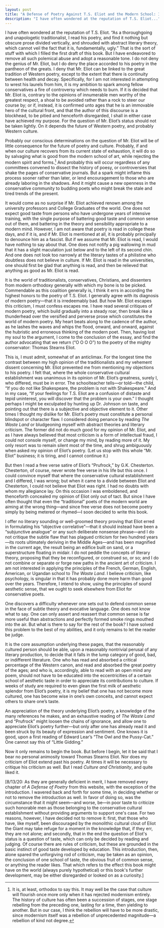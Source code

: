 ```yaml
---
layout: post
title: "A Defense of Poetry Against T.S. Eliot and the Modern School: Introduction"
description: "I have often wondered at the reputation of T.S. Eliot..."
---
```


I have often wondered at the reputation of T.S. Eliot. “As a thoroughgoing and unapologetic traditionalist, I read his poetry, and find it nothing but obscure prose divided vertically, and shrouded with abstract literary theory, which cannot veil the fact that it is, fundamentally, ugly.” That is the sort of stuff with which I filled the first draft of this book. But I have endeavored to remove all such polemical abuse and adopt a reasonable tone. I do not deny the genius of Mr. Eliot, but I do deny the place accorded to his poetry in the pantheon of the greats. I deny that Mr. Eliot can be linked to the great tradition of Western poetry, except to the extent that there is continuity between health and decay. Specifically, for I am not interested in attempting to wrest his laurels from him, it is my ambition to spark among fellow conservatives a fire of controversy which needs to burn. If it is decided that Mr. Eliot is, contrary to the opinions of innumerable men worthy of the greatest respect, a shoal to be avoided rather than a rock to steer our course by; or if, instead, it is confirmed unto ages that he is an immovable hero of the cultural front, and that the author of this discourse is a blockhead, to be pitied and henceforth disregarded, I shall in either case have achieved my purpose. For the question of Mr. Eliot’s status should not be taken lightly. On it depends the future of Western poetry, and probably Western culture.

Probably our conscious determinations on the question of Mr. Eliot will be of little consequence for the future of poetry and culture. Probably, if and when our culture recovers from its current state of exhaustion, it will do so by salvaging what is good from the modern school of art, while rejecting the modern spirit and forms.[^1] And probably this will occur regardless of any committees convened to dissect the history of poesy, or controversies that shake the pages of conservative journals. But a spark might inflame this process sooner rather than later, or lend encouragement to those who are already laboring in the shadows. And it might cause a new openness in the conservative community to budding poets who might break the stale and tired trends of the present.

It would come as no surprise if Mr. Eliot achieved renown among the university professors and College Graduates of the world. One does not expect good taste from persons who have undergone years of intensive training, with the single purpose of battering good taste and common sense out of them, and battering in the theory and sensibility appropriate to a modern mind. However, I am not aware that poetry is read in college these days, and if it is, and if Mr. Eliot is mentioned at all, it is probably principally to denounce him as a fascist. But if we assume that Mr. Eliot is read, I would have nothing to say about that. One does not notify a pig wallowing in mud that it has a slight maculation just below and to the left of its second chin. And one does not look too narrowly at the literary tastes of a philistine who doubtless does not believe in culture. If Mr. Eliot is read in the universities, one should first be glad that anything is read, and then be relieved that anything as good as Mr. Eliot is read.

It is the world of traditionalists, conservatives, Christians, and dissenters from modern orthodoxy generally with which my bone is to be picked. Commendable as this coalition generally is, I think it errs in according the highest honors to the poetry of T.S. Eliot. I generally agree with its diagnosis of modern poetry—that it is irredeemably bad. But how Mr. Eliot escapes this criticism, I must confess escapes me. I have read several critiques of modern poetry, which build gradually into a steady roar, then break like a thunderhead over the versified and perverse prose which constitutes the world of modern poetry. My heart beats along to the cadence of the author, as he lashes the waves and whips the flood, onward, and onward, against the hubristic and erroneous thinking of the modern poet. Then, having lost my soul to the argument, I come to the conclusion of the essay, and find the author advocating that we return (“O O O O”) to the poetry of the mighty conservator: Thomas Stearns Eliot.

This is, I must admit, somewhat of an anticlimax. For the longest time the contrast between my high opinion of the traditionalists and my vehement dissent concerning Mr. Eliot prevented me from mentioning my objections to his poetry. I felt that, where the whole conservative cultural establishment was unanimous in its opinion of Mr. Eliot’s greatness, surely I, who differed, must be in error. The schoolteacher tells—or told—the child, “If you do not like Shakespeare, the problem is not with Shakespeare.” And in my case, “If your feelings for T.S. Eliot are a confusion of distaste and tepid uninterest, you will discover that the problem is your own.” I thought perhaps I might be exculpated by hunting up Dr. Johnson on taste, and pointing out that there is a subjective and objective element to it. Other times I thought my dislike for Mr. Eliot’s poetry must constitute a personal blindspot or character flaw. I considered doing penance by reading _The Waste Land_ or bludgeoning myself with abstract theories and literary criticism. The former did not do much good for my opinion of Mr. Eliot, and as I have always believed that most criticism is a form of intellectual fraud, I could not console myself, or change my mind, by reading more of it. My only resort was to remain silent most of the time, and shrug ambiguously when asked my opinion of Eliot’s poetry. (Let us stop with this whole “Mr. Eliot” business; it is tiring, and I cannot continue it.)

But then I read a free verse satire of Eliot’s “Prufrock,” by G.K. Chesterton. Chesterton, of course, never wrote free verse in his life but this once. I could convince myself that where the conservative cultural establishment and I differed, I was wrong; but when it came to a divide between Eliot and Chesterton, I could not believe that Eliot was right. I had no doubts with whom my allegiance lay. On this occasion I was emboldened, and thenceforth concealed my opinion of Eliot only out of tact. But since I have often thought that even the “traditional” poets of the modern world are aiming at the wrong thing—and since free verse does not become poetry simply by being metered or rhymed—I soon decided to write this book.

I offer no literary sounding or well-groomed theory proving that Eliot erred in formulating his “objective correlative”—that it should instead have been a “subjunctive analogue” or any such deliberate nonsense phrase—and I do not critique the subtle flaw that has plagued criticism for two hundred years—its roots ultimately deriving in the Middle Ages—and has been magnified in the current age, the result being an edifice built on sand, or a superstructure floating in midair. I do not peddle the concepts of literary theory, proposing that they be reconfigured, or construed so, or so; and I do not combine or separate or forge new paths in the ancient art of criticism. I am not interested in applying the principles of the French, German, English, American, or Ugandan school to _The Waste Land_. I believe criticism, like psychology, is singular in that it has probably done more harm than good over the years. Therefore, I intend to show, using the principles of sound aesthetic sense, that we ought to seek elsewhere from Eliot for conservative poets.

One discovers a difficulty whenever one sets out to defend common sense in the face of subtle theory and evocative language. One does not know what to say. One can only assert and reassert that common sense is far more useful than abstractions and perfectly formed smoke rings mouthed into the air. But what is there to say for the rest of the book? I have solved this problem to the best of my abilities, and it only remains to let the reader be judge.

It is the core assumption underlying these pages, that the reasonably cultured person should be able, upon a reasonably nontrivial perusal of any literary production, to decide that it falls in the lump category of good, bad, or indifferent literature. One who has read and absorbed a critical percentage of the Western canon, and read and absorbed the great poetry of the ages; and who is, accordingly, able to read with an open mind any poem, should not have to be educated into the eccentricities of a certain school of aesthetic taste in order to appreciate its contributions to culture. If weeks of study are required to even glean the first milk of aesthetic splendor from Eliot’s poetry, it is my belief that one has not become more cultured, one has become wise in one’s own conceits, and cannot expect others to share one’s taste.

An appreciation of the theory underlying Eliot’s poetry, a knowledge of the many references he makes, and an exhaustive reading of _The Waste Land_ and “Prufrock” might loosen the chains of ignorance, and allow one to appreciate Eliot’s poetry further—but only after one has already read it and been struck by its beauty of expression and sentiment. One knows it is good, upon a first reading of Edward Lear’s “The Owl and the Pussy-Cat.” One cannot say this of “Little Gidding.”

Now it only remains to begin the book. But before I begin, let it be said that I bear no personal animosity toward Thomas Stearns Eliot. Nor does my criticism of Eliot extend past his poetry. At times it will be necessary to critique his criticism as well. But I read _Culture and Christianity_, and quite liked it.

[^1]: It is, at least, orthodox to say this. It may well be the case that culture will flourish once more only when it has rejected modernism entirely. The history of culture has often been a succession of stages, one stage rebelling from the preceding one, lasting for a time, then yielding to another. But in our case, I think the rebellion will have to be more drastic, since modernism itself was a rebellion of unprecedented magnitude—a rebellion of kind not degree.

[8/13/20: As they are generally deficient in merit, I have removed every chapter of _A Defense of Poetry_ from this website, with the exception of the introduction. I wavered back and forth for some time, in deciding whether or not to remove the introduction as well. In favor of doing so, was the circumstance that it might seem—and worse, be—in poor taste to criticize such honorable men as those belonging to the conservative cultural establishment without providing arguments to support one's case. For two reasons, however, I have decided not to remove it: first, that those who have, like myself, been discouraged by the monolithic cultural clout of Eliot the Giant may take refuge for a moment in the knowledge that, if they err, they are not alone; and secondly, that in the end the question of Eliot's status is a question of taste, which can only be decided by reading and judging. Of course there are rules of criticism, but these are grounded in the basic instinct of good taste developed by education. This introduction, then, alone spared the unforgiving rod of criticism, may be taken as an opinion, the conclusion of one school of taste, the obvious fruit of common sense, or anything the reader likes. That which refers to the effect this book might have on the world (always purely hypothetical) or this book's further development, may be either disregarded or looked on as a curiosity.]
